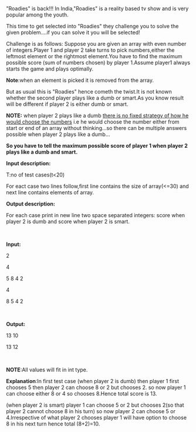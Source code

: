 <p>"Roadies" is back!!! In India,"Roadies" is a reality based tv show and is very popular among the youth.</p>
<p>This time to get selected into "Roadies" they challenge you to solve the given problem....if you can solve it you will be selected!</p>
<p>Challenge is as follows: Suppose you are given an array with even number of integers.Player 1 and player 2 take turns to pick numbers,either the leftmost element or the rightmost element.You have to find the maximum possible score (sum of numbers chosen) by player 1.Assume player1 always starts the game and plays optimally.</p>
<p><strong>Note</strong>:when an element is picked it is removed from the array.</p>
<p>But as usual this is "Roadies" hence cometh the twist.It is not known whether the second player plays like a dumb or smart.As you know result will be different if player 2 is either dumb or smart.</p>
<p><strong>NOTE:</strong> when player 2 plays like a dumb <span style="text-decoration: underline;">there is no fixed strategy of how he would choose the numbers</span> i.e he would choose the number either from start or end of an array without thinking...so there can be multiple answers possible when player 2 plays like a dumb...</p>
<p><strong>So you have to tell the maximum possible score of player 1 when player 2 plays like a dumb and smart.</strong></p>
<p><strong>Input description:</strong><span style="font-weight: bold;">&nbsp;</span></p>
<div id="_mcePaste" style="position: absolute; left: -10000px; top: 69px; width: 1px; height: 1px; overflow: hidden;"><strong>T:no of test cases(t&lt;20)</strong></div>
<p><strong> </strong></p>
<div id="_mcePaste" style="position: absolute; left: -10000px; top: 69px; width: 1px; height: 1px; overflow: hidden;"><strong>For eact case two lines follow,first line contains the size of array(&lt;=30) and next line contains elements of array.</strong></div>
<p>T:no of test cases(t&lt;20)</p>
<p>For eact case two lines follow,first line contains the size of array(&lt;=30) and next line contains elements of array.</p>
<p><span style="font-weight: bold;">Output description:</span></p>
<p>For each case print in new line two space separated integers: score when player 2 is dumb and score when player 2 is smart.</p>
<p>&nbsp;</p>
<p><strong>Input:</strong></p>
<p>2</p>
<p>4</p>
<p>5 8 4 2</p>
<p>4</p>
<p>8 5 4 2</p>
<p>&nbsp;</p>
<p><strong>Output:</strong></p>
<p>13 10</p>
<p>13 12</p>
<p>&nbsp;</p>
<p><strong>NOTE</strong>:All values will fit in int type.</p>
<p><strong>Explanation</strong>:In first test case (when player 2 is dumb) then player 1 first chooses 5 then player 2 can choose 8 or 2 but chooses 2. so now player 1 can choose either 8 or 4 so chooses 8.Hence total score is 13.&nbsp;</p>
<p>(when player 2 is smart) player 1 can choose 5 or 2 but chooses 2(so that player 2 cannot choose 8 in his turn) so now player 2 can choose 5 or 4.Irrespective of what player 2 chooses player 1 will have option to choose 8 in his next turn hence total (8+2)=10.</p>